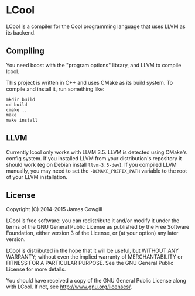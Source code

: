 # LCool
LCool is a compiler for the Cool programming language that uses LLVM as its backend.

## Compiling
You need boost with the "program options" library, and LLVM to compile lcool.

This project is written in C++ and uses CMake as its build system. To compile and install it, run something like:

	mkdir build
	cd build
	cmake ..
	make
	make install

## LLVM
Currently lcool only works with LLVM 3.5. LLVM is detected using CMake's config
system. If you installed LLVM from your distribution's repository it should work
(eg on Debian install `llvm-3.5-dev`). If you compiled LLVM manually, you may
need to set the `-DCMAKE_PREFIX_PATH` variable to the root of your LLVM
installation.

## License
Copyright (C) 2014-2015 James Cowgill

LCool is free software: you can redistribute it and/or modify
it under the terms of the GNU General Public License as published by
the Free Software Foundation, either version 3 of the License, or
(at your option) any later version.

LCool is distributed in the hope that it will be useful,
but WITHOUT ANY WARRANTY; without even the implied warranty of
MERCHANTABILITY or FITNESS FOR A PARTICULAR PURPOSE.  See the
GNU General Public License for more details.

You should have received a copy of the GNU General Public License
along with LCool.  If not, see <http://www.gnu.org/licenses/>.
